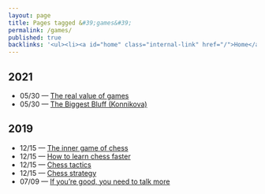 ```yaml
---
layout: page
title: Pages tagged &#39;games&#39;
permalink: /games/
published: true
backlinks: '<ul><li><a id="home" class="internal-link" href="/">Home</a></li></ul>'
---
```



## 2021
- 05/30 — <a id="the-real-value-of-games" class="internal-link" href="/the-real-value-of-games/">The real value of games</a>
- 05/30 — <a id="konnikova-biggest-bluff" class="internal-link" href="/konnikova-biggest-bluff/">The Biggest Bluff (Konnikova)</a>

## 2019
- 12/15 — <a id="inner-game-of-chess" class="internal-link" href="/inner-game-of-chess/">The inner game of chess</a>
- 12/15 — <a id="how-to-learn-chess-faster" class="internal-link" href="/how-to-learn-chess-faster/">How to learn chess faster</a>
- 12/15 — <a id="chess-tactics" class="internal-link" href="/chess-tactics/">Chess tactics</a>
- 12/15 — <a id="chess-strategy" class="internal-link" href="/chess-strategy/">Chess strategy</a>
- 07/09 — <a id="talk-more" class="internal-link" href="/talk-more/">If you’re good, you need to talk more</a>
